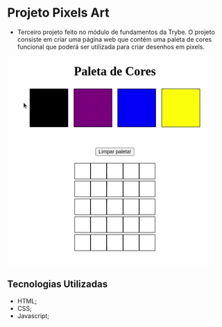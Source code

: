 

# Projeto Pixels Art

- Terceiro projeto feito no módulo de fundamentos da Trybe. O projeto consiste em criar uma página web que contém uma paleta de cores funcional que poderá ser utilizada para criar desenhos em pixels. 


![Projeto](./paleta_cores.gif)

## Tecnologias Utilizadas

- HTML;
- CSS;
- Javascript;
